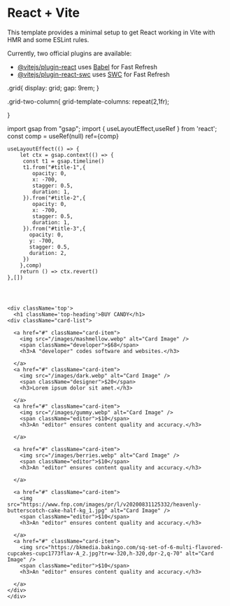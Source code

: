 # React + Vite

This template provides a minimal setup to get React working in Vite with HMR and some ESLint rules.

Currently, two official plugins are available:

- [@vitejs/plugin-react](https://github.com/vitejs/vite-plugin-react/blob/main/packages/plugin-react/README.md) uses [Babel](https://babeljs.io/) for Fast Refresh
- [@vitejs/plugin-react-swc](https://github.com/vitejs/vite-plugin-react-swc) uses [SWC](https://swc.rs/) for Fast Refresh



.grid{
    display: grid;
    gap: 9rem;
}

.grid-two-column{
    grid-template-columns: repeat(2,1fr);

}

import gsap from "gsap";
import { useLayoutEffect,useRef } from 'react';
const comp = useRef(null)
ref={comp}

    useLayoutEffect(() => {
        let ctx = gsap.context(() => {
         const t1 = gsap.timeline()
         t1.from("#title-1",{
            opacity: 0,
            x: -700,
            stagger: 0.5,
            duration: 1, 
         }).from("#title-2",{
            opacity: 0,
            x: -700,
            stagger: 0.5,
            duration: 1, 
         }).from("#title-3",{
           opacity: 0,
           y: -700,
           stagger: 0.5,
           duration: 2,
         })
        },comp)
        return () => ctx.revert()
    },[])




    <div className='top'>
      <h1 className='top-heading'>BUY CANDY</h1>
    <div className="card-list">
      
      <a href="#" className="card-item">
        <img src="/images/mashmellow.webp" alt="Card Image" />
        <span className="developer">$68</span>
        <h3>A "developer" codes software and websites.</h3>
        
      </a>
      <a href="#" className="card-item">
        <img src="/images/dark.webp" alt="Card Image" />
        <span className="designer">$20</span>
        <h3>Lorem ipsum dolor sit amet.</h3>
        
      </a>
      <a href="#" className="card-item">
        <img src="/images/gummy.webp" alt="Card Image" />
        <span className="editor">$10</span>
        <h3>An "editor" ensures content quality and accuracy.</h3>
        
      </a>

      <a href="#" className="card-item">
        <img src="/images/berries.webp" alt="Card Image" />
        <span className="editor">$10</span>
        <h3>An "editor" ensures content quality and accuracy.</h3>
        
      </a>

      <a href="#" className="card-item">
        <img src="https://www.fnp.com/images/pr/l/v20200831125332/heavenly-butterscotch-cake-half-kg_1.jpg" alt="Card Image" />
        <span className="editor">$10</span>
        <h3>An "editor" ensures content quality and accuracy.</h3>
        
      </a>
      <a href="#" className="card-item">
        <img src="https://bkmedia.bakingo.com/sq-set-of-6-multi-flavored-cupcakes-cupc1773flav-A_2.jpg?tr=w-320,h-320,dpr-2,q-70" alt="Card Image" />
        <span className="editor">$10</span>
        <h3>An "editor" ensures content quality and accuracy.</h3>
        
      </a>
    </div>
    </div>